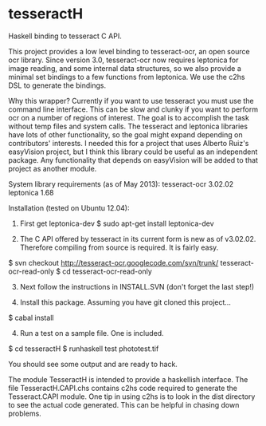 tesseractH
=============

Haskell binding to tesseract C API.

This project provides a low level binding to tesseract-ocr, an open source ocr library. Since version 3.0, tesseract-ocr now requires leptonica for image reading, and some internal data structures, so we also provide a minimal set bindings to a few functions from leptonica. We use the c2hs DSL to generate the bindings. 

Why this wrapper? Currently if you want to use tesseract you must use the command line interface. This can be slow and clunky if you want to perform ocr on a number of regions of interest. The goal is to accomplish the task without temp files and system calls. The tesseract and leptonica libraries have lots of other functionality, so the goal might expand depending on contributors' interests. I needed this for a project that uses Alberto Ruiz's easyVision project, but I think this library could be useful as an independent package. Any functionality that depends on easyVision will be added to that project as another module. 

System library requirements (as of May 2013):
tesseract-ocr 3.02.02 
leptonica 1.68

Installation (tested on Ubuntu 12.04):

1) First get leptonica-dev
$ sudo apt-get install leptonica-dev

2) The C API offered by tesseract in its current form is new as of v3.02.02.
Therefore compiling from source is required. It is fairly easy.

$ svn checkout http://tesseract-ocr.googlecode.com/svn/trunk/ tesseract-ocr-read-only
$ cd tesseract-ocr-read-only

3) Next follow the instructions in INSTALL.SVN (don't forget the last step!)

4) Install this package. Assuming you have git cloned this project...

$ cabal install

4) Run a test on a sample file. One is included. 

$ cd tesseractH
$ runhaskell test phototest.tif

You should see some output and are ready to hack.

The module TesseractH is intended to provide a haskellish interface.
The file TesseractH.CAPI.chs contains c2hs code required to generate the Tesseract.CAPI module.
One tip in using c2hs is to look in the dist directory to see the actual code generated. This can be helpful in chasing down problems.
